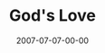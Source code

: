 ---
layout: message
category: message
series: "Fuel"
title: "God's Love"
date: 2007-07-07-00-00
message_id: 11
audio: "http://s3.amazonaws.com/crossroads-media/media/legacy/mp3/Fuel_04_God_is_Love_07-08-07_Wells.mp3"
audio-duration: "42:22"
flag: "N"
---